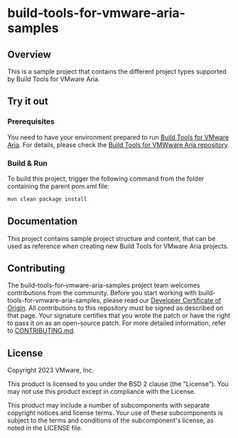 # build-tools-for-vmware-aria-samples

## Overview

This is a sample project that contains the different project types supported by Build Tools for VMware Aria.

## Try it out

### Prerequisites

You need to have your environment prepared to run [Build Tools for VMware Aria](https://github.com/vmware/build-tools-for-vmware-aria). For details, please check the [Build Tools for VMWware Aria repository](https://github.com/vmware/build-tools-for-vmware-aria).

### Build & Run

To build this project, trigger the following command from the folder containing the parent pom.xml file:

```bash
mvn clean package install
```

## Documentation

This project contains sample project structure and content, that can be used as reference when creating new Build Tools for VMware Aria projects.

## Contributing

The build-tools-for-vmware-aria-samples project team welcomes contributions from the community. Before you start working with build-tools-for-vmware-aria-samples, please
read our [Developer Certificate of Origin](https://cla.vmware.com/dco). All contributions to this repository must be
signed as described on that page. Your signature certifies that you wrote the patch or have the right to pass it on
as an open-source patch. For more detailed information, refer to [CONTRIBUTING.md](CONTRIBUTING_DCO.md).

## License

Copyright 2023 VMware, Inc.

This product is licensed to you under the BSD 2 clause (the "License"). You may not use this product except in compliance with the License.

This product may include a number of subcomponents with separate copyright notices and license terms. Your use of these subcomponents is subject to the terms and conditions of the subcomponent's license, as noted in the LICENSE file.
